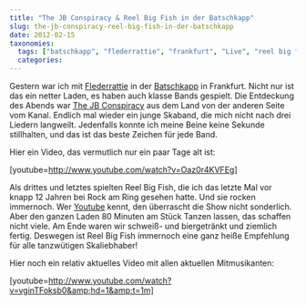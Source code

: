 ```yaml
---
title: "The JB Conspiracy & Reel Big Fish in der Batschkapp"
slug: the-jb-conspiracy-reel-big-fish-in-der-batschkapp
date: 2012-02-15
taxonomies:
  tags: ["batschkapp", "flederrattie", "frankfurt", "Live", "reel big fish", "the jb conspiracy", "Youtube", "Musik"]
  categories: 
---
```


<p>Gestern war ich mit <a href="http://www.twitter.com/flederrattie">Flederrattie</a> in der <a href="https://batschkapp.net/">Batschkapp</a> in Frankfurt. Nicht nur ist das ein netter Laden, es haben auch klasse Bands gespielt. Die Entdeckung des Abends war <a href="https://www.facebook.com/thejbconspiracy">The JB Conspiracy</a> aus dem Land von der anderen Seite vom Kanal. Endlich mal wieder ein junge Skaband, die mich nicht nach drei Liedern langweilt. Jedenfalls konnte ich meine Beine keine Sekunde stillhalten, und das ist das beste Zeichen für jede Band.

Hier ein Video, das vermutlich nur ein paar Tage alt ist:

[youtube=http://www.youtube.com/watch?v=Oaz0r4KVFEg]

Als drittes und letztes spielten Reel Big Fish, die ich das letzte Mal vor knapp 12 Jahren bei Rock am Ring gesehen hatte. Und sie rocken immernoch. Wer <a href="http://www.youtube.com/playlist?list=PLD8BC3B86B26693A9&amp;feature=view_all">Youtube</a> kennt, den überrascht die Show nicht sonderlich. Aber den ganzen Laden 80 Minuten am Stück Tanzen lassen, das schaffen nicht viele. Am Ende waren wir schweiß- und biergetränkt und ziemlich fertig. Deswegen ist Reel Big Fish immernoch eine ganz heiße Empfehlung für alle tanzwütigen Skaliebhaber!

Hier noch ein relativ aktuelles Video mit allen aktuellen Mitmusikanten:

[youtube=http://www.youtube.com/watch?v=vginTFoksb0&amp;hd=1&amp;t=1m]</p>